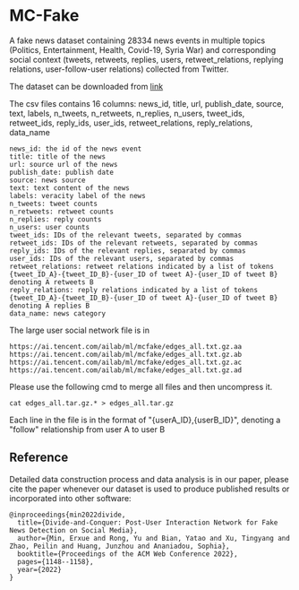 # MC-Fake
A fake news dataset containing 28334 news events in multiple topics (Politics, Entertainment, Health, Covid-19, Syria War) and corresponding social context (tweets, retweets, replies, users, retweet_relations, replying relations, user-follow-user relations) collected from Twitter.

The dataset can be downloaded from [link](https://drive.google.com/file/d/1WAyOVLqM1JOQdlpsCdKKuRltOGVC9bGt/view?usp=sharing)

The csv files contains 16 columns: news_id, title, url, publish_date, source, text, labels, n_tweets, n_retweets, n_replies, n_users, tweet_ids, retweet_ids, reply_ids, user_ids, retweet_relations, reply_relations, data_name



```
news_id: the id of the news event
title: title of the news
url: source url of the news
publish_date: publish date
source: news source
text: text content of the news
labels: veracity label of the news
n_tweets: tweet counts
n_retweets: retweet counts
n_replies: reply counts
n_users: user counts
tweet_ids: IDs of the relevant tweets, separated by commas
retweet_ids: IDs of the relevant retweets, separated by commas
reply_ids: IDs of the relevant replies, separated by commas
user_ids: IDs of the relevant users, separated by commas
retweet_relations: retweet relations indicated by a list of tokens {tweet_ID_A}-{tweet_ID_B}-{user_ID of tweet A}-{user_ID of tweet B} denoting A retweets B
reply_relations: reply relations indicated by a list of tokens {tweet_ID_A}-{tweet_ID_B}-{user_ID of tweet A}-{user_ID of tweet B} denoting A replies B
data_name: news category
```

The large user social network file is in 
```
https://ai.tencent.com/ailab/ml/mcfake/edges_all.txt.gz.aa
https://ai.tencent.com/ailab/ml/mcfake/edges_all.txt.gz.ab
https://ai.tencent.com/ailab/ml/mcfake/edges_all.txt.gz.ac
https://ai.tencent.com/ailab/ml/mcfake/edges_all.txt.gz.ad
```
Please use the following cmd to merge all files and then uncompress it.
```
cat edges_all.tar.gz.* > edges_all.tar.gz
```
Each line in the file is in the format of "{userA_ID},{userB_ID}", denoting a "follow" relationship from user A to user B

## Reference
Detailed data construction process and data analysis is in our paper, please cite the paper whenever our dataset is used to produce published results or incorporated into other software:
```
@inproceedings{min2022divide,
  title={Divide-and-Conquer: Post-User Interaction Network for Fake News Detection on Social Media},
  author={Min, Erxue and Rong, Yu and Bian, Yatao and Xu, Tingyang and Zhao, Peilin and Huang, Junzhou and Ananiadou, Sophia},
  booktitle={Proceedings of the ACM Web Conference 2022},
  pages={1148--1158},
  year={2022}
}
```
